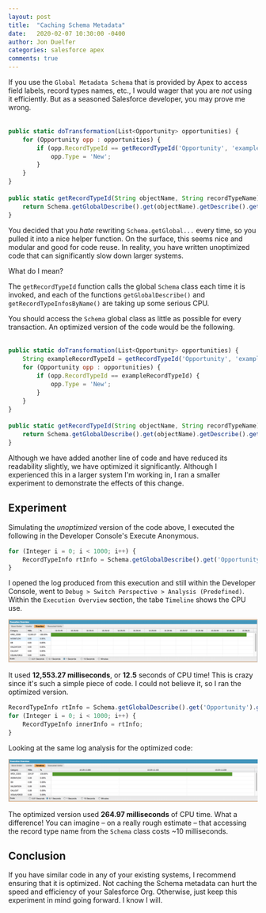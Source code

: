 ```yaml
---
layout: post
title:  "Caching Schema Metadata"
date:   2020-02-07 10:30:00 -0400
author: Jon Duelfer
categories: salesforce apex
comments: true
---
```


If you use the `Global Metadata Schema` that is provided by Apex to access field labels, record types names, etc., I would wager that you are *not* using it efficiently. But as a seasoned Salesforce developer, you may prove me wrong.

```javascript

public static doTransformation(List<Opportunity> opportunities) {
    for (Opportunity opp : opportunities) {
        if (opp.RecordTypeId == getRecordTypeId('Opportunity', 'example')) {
            opp.Type = 'New';
        }
    }
}

public static getRecordTypeId(String objectName, String recordTypeName) {
    return Schema.getGlobalDescribe().get(objectName).getDescribe().getRecordTypeInfosByName().get(recordTypeName).Id;
}
```

You decided that you _hate_ rewriting `Schema.getGlobal...` every time, so you pulled it into a nice helper function. On the surface, this seems nice and modular and good for code reuse. In reality, you have written unoptimized code that can significantly slow down larger systems.

What do I mean?

The `getRecordTypeId` function calls the global `Schema` class each time it is invoked, and each of the functions `getGlobalDescribe()` and `getRecordTypeInfosByName()` are taking up some serious CPU.

You should access the `Schema` global class as little as possible for every transaction. An optimized version of the code would be the following.

```javascript

public static doTransformation(List<Opportunity> opportunities) {
    String exampleRecordTypeId = getRecordTypeId('Opportunity', 'example');
    for (Opportunity opp : opportunities) {
        if (opp.RecordTypeId == exampleRecordTypeId) {
            opp.Type = 'New';
        }
    }
}

public static getRecordTypeId(String objectName, String recordTypeName) {
    return Schema.getGlobalDescribe().get(objectName).getDescribe().getRecordTypeInfosByName().get(recordTypeName).Id;
}
```

Although we have added another line of code and have reduced its readability slightly, we have optimized it significantly. Although I experienced this in a larger system I'm working in, I ran a smaller experiment to demonstrate the effects of this change.

## Experiment
Simulating the _unoptimized_ version of the code above, I executed the following in the Developer Console's Execute Anonymous.

```javascript
for (Integer i = 0; i < 1000; i++) {
    RecordTypeInfo rtInfo = Schema.getGlobalDescribe().get('Opportunity').getDescribe().getRecordTypeInfosByName().get('example record type');
}
```

I opened the log produced from this execution and still within the Developer Console, went to `Debug > Switch Perspective > Analysis (Predefined)`. Within the `Execution Overview` section, the tabe `Timeline` shows the CPU use.

![UnoptimizedSchema](/assets/img/unoptimized-schema.png)

It used **12,553.27 milliseconds**, or **12.5** seconds of CPU time! This is crazy since it's such a simple piece of code. I could not believe it, so I ran the optimized version.

```javascript
RecordTypeInfo rtInfo = Schema.getGlobalDescribe().get('Opportunity').getDescribe().getRecordTypeInfosByName().get('exanoke record type');
for (Integer i = 0; i < 1000; i++) {
    RecordTypeInfo innerInfo = rtInfo;
}
```

Looking at the same log analysis for the optimized code:

![OptimizedSchema](/assets/img/optimized-schema.png)

The optimized version used **264.97 milliseconds** of CPU time. What a difference! You can imagine – on a really rough estimate – that accessing the record type name from the `Schema` class costs ~10 milliseconds.

## Conclusion
If you have similar code in any of your existing systems, I recommend ensuring that it is optimized. Not caching the Schema metadata can hurt the speed and efficiency of your Salesforce Org. Otherwise, just keep this experiment in mind going forward. I know I will.